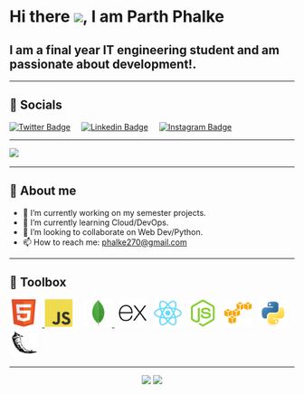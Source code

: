 # Hi there <img src="https://raw.githubusercontent.com/MartinHeinz/MartinHeinz/master/wave.gif" width="30px">, I am Parth Phalke
## I am a final year IT engineering student and am passionate about development!.

<!---
<p align="center">
  <img src="https://komarev.com/ghpvc/?username=Parth-ops&label=PROFILE+VIEWS">  
</p>
--->

---
## 📶 Socials

[![Twitter Badge](https://img.shields.io/badge/-phalke270-blue?style=flat-square&logo=Twitter&logoColor=white&link=https://twitter.com/phalke270)](https://twitter.com/phalke270) &nbsp; &nbsp;
[![Linkedin Badge](https://img.shields.io/badge/-ParthPhalke-blue?style=flat-square&logo=Linkedin&logoColor=white&link=https://www.linkedin.com/in/parth-phalke-5855091a3)](https://www.linkedin.com/in/parth-phalke-5855091a3) &nbsp; &nbsp;
[![Instagram Badge](https://img.shields.io/badge/-parthphalke-purple?style=flat-square&logo=instagram&logoColor=white&link=https://www.instagram.com/parthphalke/)](https://www.instagram.com/parthphalke/)

---

<img src="https://activity-graph.herokuapp.com/graph?username=Parth-ops&bg_color=0f2d3d&color=1cadfb&line=1cadfb&point=1cadfb&area=true&hide_border=true">

---

## 👋 About me

- 🔭 I’m currently working on my semester projects.
- 🌱 I’m currently learning Cloud/DevOps.
- 👯 I’m looking to collaborate on Web Dev/Python.
- 📫 How to reach me: phalke270@gmail.com

---
## 🧰 Toolbox

<a href="https://www.w3schools.com/html/"><img src="https://github.com/devicons/devicon/blob/master/icons/html5/html5-original.svg" alt="HTML5 Logo" width="50" height="50"/></a> &nbsp;<a href="https://www.w3schools.com/js/"> <img src="https://github.com/devicons/devicon/blob/master/icons/javascript/javascript-original.svg" alt="JavaScript Logo" width="50" height="50"/></a> &nbsp; &nbsp; <a href="https://www.mongodb.com/"><img src="https://github.com/devicons/devicon/blob/master/icons/mongodb/mongodb-original.svg" alt="MongoDB Logo" width="50" height="50"/> </a>&nbsp; <a href="https://expressjs.com/"><img src="https://github.com/devicons/devicon/blob/master/icons/express/express-original.svg" alt="Express Logo" width="50" height="50"/></a> &nbsp; <a href="https://reactjs.org/"><img src="https://github.com/devicons/devicon/blob/master/icons/react/react-original.svg" alt="React Logo" width="50" height="50"/></a> &nbsp; <a href="https://nodejs.org/en/"> <img src="https://github.com/devicons/devicon/blob/master/icons/nodejs/nodejs-original.svg" alt="NodeJS Logo" width="50" height="50"/></a>  &nbsp; <a href="https://aws.amazon.com/"><img src="https://github.com/devicons/devicon/blob/master/icons/amazonwebservices/amazonwebservices-original.svg" alt="AWS Logo" width="50" height="50"/></a> &nbsp; <a href="https://www.python.org/"><img src="https://github.com/devicons/devicon/blob/master/icons/python/python-original.svg" alt="Python Logo" width="50" height="50"/></a> &nbsp; <a href="https://flask.palletsprojects.com/en/2.2.x/"><img src="https://github.com/devicons/devicon/blob/master/icons/flask/flask-original.svg" alt="Flask Logo" width="50" height="50"/></a>

---
<p align="center">
  <img width="48%" src="https://github-readme-stats.vercel.app/api?username=Parth-ops&show_icons=true&theme=tokyonight" />
  <img width="48%" src="https://github-readme-streak-stats.herokuapp.com/?user=Parth-ops&theme=tokyonight" />
</p>


<!--
**Parth-ops/Parth-ops** is a ✨ _special_ ✨ repository because its `README.md` (this file) appears on your GitHub profile.

Here are some ideas to get you started:

- 🔭 I’m currently working on ...
- 🌱 I’m currently learning ...
- 👯 I’m looking to collaborate on ...
- 🤔 I’m looking for help with ...
- 💬 Ask me about ...
- 📫 How to reach me: ...
- 😄 Pronouns: ...
- ⚡ Fun fact: ...
-->
